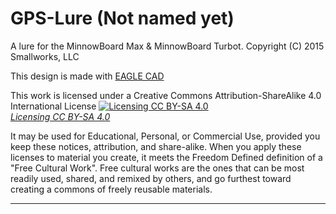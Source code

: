 # GPS-Lure (Not named yet)
A lure for the MinnowBoard Max & MinnowBoard Turbot.  Copyright (C) 2015 Smallworks, LLC

This design is made with [EAGLE CAD](http://www.cadsoftusa.com/eagle-pcb-design-software/about-eagle/) 

This work is licensed under a Creative Commons Attribution-ShareAlike 4.0 International License
[![Licensing CC BY-SA 4.0](http://i.creativecommons.org/l/by-sa/4.0/88x31.png)  
*Licensing CC BY-SA 4.0*](http://creativecommons.org/licenses/by-sa/4.0/)

It may be used for Educational, Personal, or Commercial Use, provided you keep these notices,
attribution, and share-alike. When you apply these licenses to material you create, 
it meets the Freedom Defined definition of a "Free Cultural Work". 
Free cultural works are the ones that can be most readily used, shared, 
and remixed by others, and go furthest toward creating a commons of freely reusable materials.

-------------------------------------------------------------------------------------------